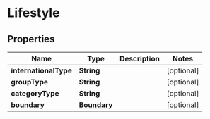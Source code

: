 
# Lifestyle

## Properties
Name | Type | Description | Notes
------------ | ------------- | ------------- | -------------
**internationalType** | **String** |  |  [optional]
**groupType** | **String** |  |  [optional]
**categoryType** | **String** |  |  [optional]
**boundary** | [**Boundary**](Boundary.md) |  |  [optional]



